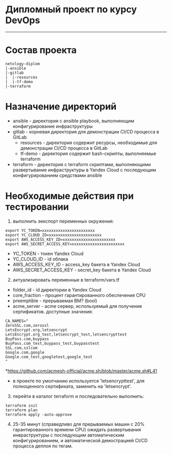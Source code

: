 Дипломный проект по курсу DevOps
================================
--------------------------------

Состав проекта
==============

```
netology-diplom
|-ansible
|-gitlab
|  |-resources
|  |-tf-demo
|-terraform

```

Назначение директорий
=====================
- ansible - директория с ansible playbook, выполняющим конфигурирование инфраструктуры
- gitlab - корневая директория для демонстрации CI/CD процесса в GitLab
  - resources - директория содержит ресурсы, необходимые для демонстрации CI/CD процесса в GitLab
  - tf-demo - директория содержит bash-скрипты, выполняемые terraform
- terraform - директория с terraform скриптами, выполняющими развертывание инфраструктуры в Yandex Cloud с последующим конфигурированием средствами ansible

Необходимые действия при тестировании
=====================================

1) выполнить эекспорт переменных окружения:
```shell
export YC_TOKEN=xxxxxxxxxxxxxxxxxxxxxxx
export YC_CLOUD_ID=xxxxxxxxxxxxxxxxxxxxxxx
export AWS_ACCESS_KEY_ID=xxxxxxxxxxxxxxxxxxxxxxx
export AWS_SECRET_ACCESS_KEY=xxxxxxxxxxxxxxxxxxxxxxx
```
  - YC_TOKEN - токен Yandex Cloud
  - YC_CLOUD_ID - id облака
  - AWS_ACCESS_KEY_ID - access_key бакета в Yandex Cloud
  - AWS_SECRET_ACCESS_KEY - secret_key бакета в Yandex Cloud

2) актуализировать переменные в terraform/vars.tf
  - folder_id - id директории в Yandex Cloud
  - core_fraction - процент гарантированного обеспечения CPU
  - preemptible - прерываемая ВМ? (bool)
  - acme_server - acme сервер, используемый для получения сертификатов. доступные значения:
  ```
  CA_NAMES="
  ZeroSSL.com,zerossl
  LetsEncrypt.org,letsencrypt
  LetsEncrypt.org_test,letsencrypt_test,letsencrypttest
  BuyPass.com,buypass
  BuyPass.com_test,buypass_test,buypasstest
  SSL.com,sslcom
  Google.com,google
  Google.com_test,googletest,google_test
  "
  ```
   *https://github.com/acmesh-official/acme.sh/blob/master/acme.sh#L41

  - в проекте по умолчанию используется 'letsencrypttest', для полноценного сертификата, заменить на 'letsencrypt'.

3) перейти в каталог terraform и последовательно выполнить:
  ```shell
  terraform init
  terraform plan
  terraform apply -auto-approve
  ```

4) 25-35 минут (справедливо для прерываемых машин с 20% гарантированного времени CPU) ожидать развертывания инвраструктуры с последующим автоматическим конфигурированием, и автоматической демострацией CI/CD процесса деплоя по тегам.
